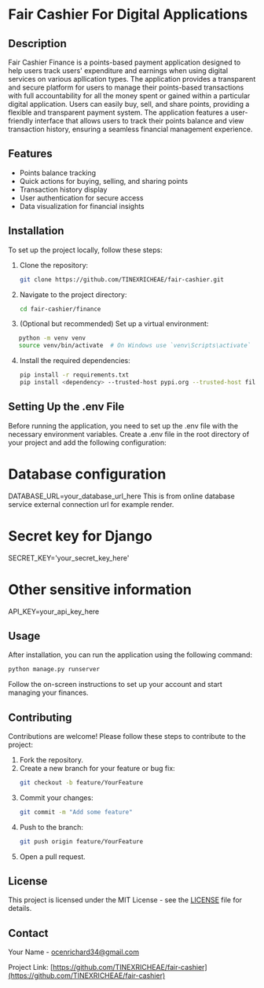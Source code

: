 # Fair Cashier For Digital Applications

## Description
Fair Cashier Finance is a points-based payment application designed to help users track users' expenditure and earnings when using digital services on various apllication types. The application provides a transparent and secure platform for users to manage their points-based transactions with full accountability for all the money spent or gained within a particular digital application. Users can easily buy, sell, and share points, providing a flexible and transparent payment system. The application features a user-friendly interface that allows users to track their points balance and view transaction history, ensuring a seamless financial management experience.

## Features
- Points balance tracking
- Quick actions for buying, selling, and sharing points
- Transaction history display
- User authentication for secure access
- Data visualization for financial insights
## Installation
To set up the project locally, follow these steps:

1. Clone the repository:
   ```bash
   git clone https://github.com/TINEXRICHEAE/fair-cashier.git
   ```
2. Navigate to the project directory:
   ```bash
   cd fair-cashier/finance
   ```
3. (Optional but recommended) Set up a virtual environment:
```bash
   python -m venv venv
   source venv/bin/activate  # On Windows use `venv\Scripts\activate`
   ```
4. Install the required dependencies:
   ```bash
   pip install -r requirements.txt
   pip install <dependency> --trusted-host pypi.org --trusted-host files.pythonhosted.org # for specific dependencies
   ```
## Setting Up the .env File
Before running the application, you need to set up the .env file with the necessary environment variables. Create a .env file in the root directory of your project and add the following configuration:
# Database configuration
DATABASE_URL=your_database_url_here
This is from online database service external connection url for example render.
# Secret key for Django
SECRET_KEY='your_secret_key_here'

# Other sensitive information
API_KEY=your_api_key_here
## Usage
After installation, you can run the application using the following command:

```bash
python manage.py runserver
```

Follow the on-screen instructions to set up your account and start managing your finances.

## Contributing
Contributions are welcome! Please follow these steps to contribute to the project:

1. Fork the repository.
2. Create a new branch for your feature or bug fix:
   ```bash
   git checkout -b feature/YourFeature
   ```
3. Commit your changes:
   ```bash
   git commit -m "Add some feature"
   ```
4. Push to the branch:
   ```bash
   git push origin feature/YourFeature
   ```
5. Open a pull request.

## License
This project is licensed under the MIT License - see the [LICENSE](LICENSE) file for details.

## Contact
Your Name - [ocenrichard34@gmail.com](mailto:ocenrichard34@gmail.com)

Project Link: [https://github.com/TINEXRICHEAE/fair-cashier](https://github.com/TINEXRICHEAE/fair-cashier)